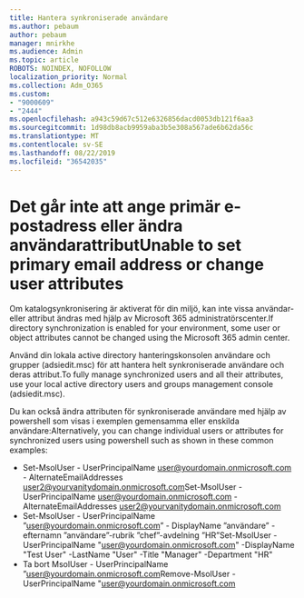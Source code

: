 ```yaml
---
title: Hantera synkroniserade användare
ms.author: pebaum
author: pebaum
manager: mnirkhe
ms.audience: Admin
ms.topic: article
ROBOTS: NOINDEX, NOFOLLOW
localization_priority: Normal
ms.collection: Adm_O365
ms.custom:
- "9000609"
- "2444"
ms.openlocfilehash: a943c59d67c512e6326856dacd0053db121f6aa3
ms.sourcegitcommit: 1d98db8acb9959aba3b5e308a567ade6b62da56c
ms.translationtype: MT
ms.contentlocale: sv-SE
ms.lasthandoff: 08/22/2019
ms.locfileid: "36542035"
---
```

# <a name="unable-to-set-primary-email-address-or-change-user-attributes"></a><span data-ttu-id="edd2b-102">Det går inte att ange primär e-postadress eller ändra användarattribut</span><span class="sxs-lookup"><span data-stu-id="edd2b-102">Unable to set primary email address or change user attributes</span></span>

<span data-ttu-id="edd2b-103">Om katalogsynkronisering är aktiverat för din miljö, kan inte vissa användar- eller attribut ändras med hjälp av Microsoft 365 administratörscenter.</span><span class="sxs-lookup"><span data-stu-id="edd2b-103">If directory synchronization is enabled for your environment, some user or object attributes cannot be changed using the Microsoft 365 admin center.</span></span>

<span data-ttu-id="edd2b-104">Använd din lokala active directory hanteringskonsolen användare och grupper (adsiedit.msc) för att hantera helt synkroniserade användare och deras attribut.</span><span class="sxs-lookup"><span data-stu-id="edd2b-104">To fully manage synchronized users and all their attributes, use your local active directory users and groups management console (adsiedit.msc).</span></span>  

<span data-ttu-id="edd2b-105">Du kan också ändra attributen för synkroniserade användare med hjälp av powershell som visas i exemplen gemensamma eller enskilda användare:</span><span class="sxs-lookup"><span data-stu-id="edd2b-105">Alternatively, you can change individual users or attributes for synchronized users using powershell such as shown in these common examples:</span></span> 
- <span data-ttu-id="edd2b-106">Set-MsolUser - UserPrincipalName user@yourdomain.onmicrosoft.com - AlternateEmailAddresses user2@yourvanitydomain.onmicrosoft.com</span><span class="sxs-lookup"><span data-stu-id="edd2b-106">Set-MsolUser -UserPrincipalName user@yourdomain.onmicrosoft.com -AlternateEmailAddresses user2@yourvanitydomain.onmicrosoft.com</span></span>
- <span data-ttu-id="edd2b-107">Set-MsolUser - UserPrincipalName ”user@yourdomain.onmicrosoft.com” - DisplayName ”användare” - efternamn ”användare”-rubrik ”chef”-avdelning ”HR”</span><span class="sxs-lookup"><span data-stu-id="edd2b-107">Set-MsolUser -UserPrincipalName "user@yourdomain.onmicrosoft.com" -DisplayName "Test User" -LastName "User" -Title "Manager" -Department "HR"</span></span>
- <span data-ttu-id="edd2b-108">Ta bort MsolUser - UserPrincipalName ”user@yourdomain.onmicrosoft.com</span><span class="sxs-lookup"><span data-stu-id="edd2b-108">Remove-MsolUser -UserPrincipalName "user@yourdomain.onmicrosoft.com</span></span>